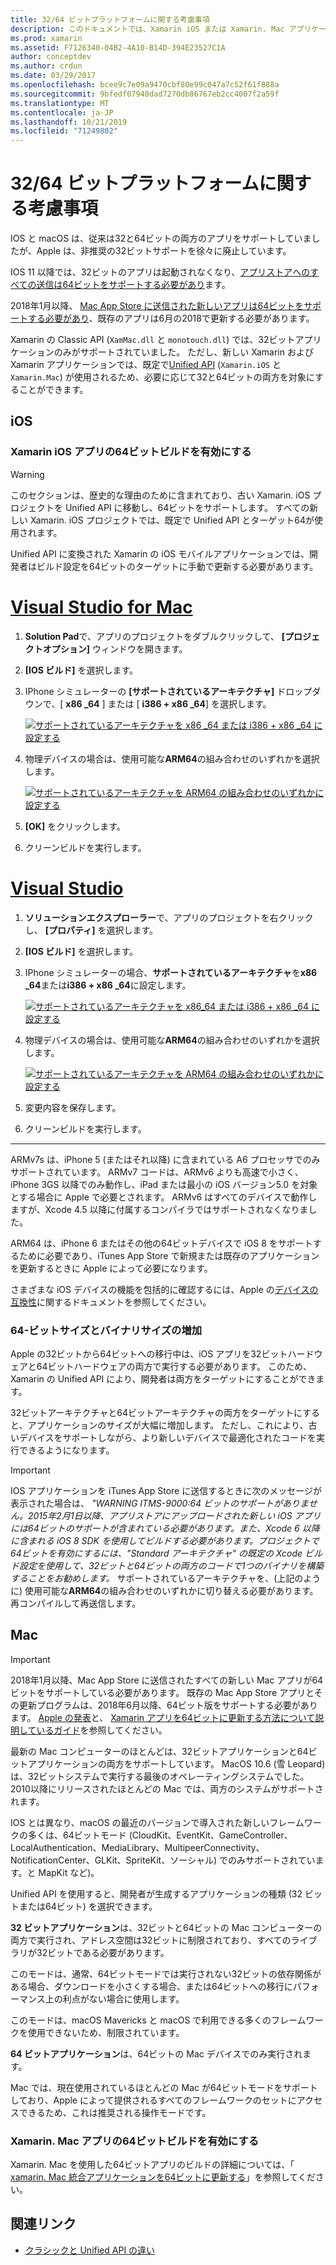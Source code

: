 ```yaml
---
title: 32/64 ビットプラットフォームに関する考慮事項
description: このドキュメントでは、Xamarin iOS または Xamarin. Mac アプリケーションの32ビットアーキテクチャと64ビットアーキテクチャを対象とする場合に留意すべきさまざまな考慮事項について説明します。
ms.prod: xamarin
ms.assetid: F7126340-04B2-4A10-B14D-394E23527C1A
author: conceptdev
ms.author: crdun
ms.date: 03/29/2017
ms.openlocfilehash: bcee9c7e09a9470cbf80e99c047a7c52f61f888a
ms.sourcegitcommit: 9bfedf07940dad7270db86767eb2cc4007f2a59f
ms.translationtype: MT
ms.contentlocale: ja-JP
ms.lasthandoff: 10/21/2019
ms.locfileid: "71249802"
---
```

# <a name="3264-bit-platform-considerations"></a>32/64 ビットプラットフォームに関する考慮事項

IOS と macOS は、従来は32と64ビットの両方のアプリをサポートしていましたが、Apple は、非推奨の32ビットサポートを徐々に廃止しています。

IOS 11 以降では、32ビットのアプリは起動されなくなり、[アプリストアへのすべての送信は64ビットをサポートする必要があり](https://developer.apple.com/news/?id=06282017b)ます。

2018年1月以降、 [Mac App Store に送信された新しいアプリは64ビットをサポートする必要があり](https://developer.apple.com/news/?id=06282017a)、既存のアプリは6月の2018で更新する必要があります。

Xamarin の Classic API (`XamMac.dll` と `monotouch.dll`) では、32ビットアプリケーションのみがサポートされていました。 ただし、新しい Xamarin および Xamarin アプリケーションでは、既定で[Unified API](~/cross-platform/macios/unified/index.md) (`Xamarin.iOS` と `Xamarin.Mac`) が使用されるため、必要に応じて32と64ビットの両方を対象にすることができます。

## <a name="ios"></a>iOS

<a name="enable-64" />

### <a name="enabling-64-bit-builds-of-xamarinios-apps"></a>Xamarin iOS アプリの64ビットビルドを有効にする

> [!WARNING]
> このセクションは、歴史的な理由のために含まれており、古い Xamarin. iOS プロジェクトを Unified API に移動し、64ビットをサポートします。 すべての新しい Xamarin. iOS プロジェクトでは、既定で Unified API とターゲット64が使用されます。

Unified API に変換された Xamarin の iOS モバイルアプリケーションでは、開発者はビルド設定を64ビットのターゲットに手動で更新する必要があります。

<!-- markdownlint-disable MD001 -->

# <a name="visual-studio-for-mactabmacos"></a>[Visual Studio for Mac](#tab/macos)

1. **Solution Pad**で、アプリのプロジェクトをダブルクリックして、 **[プロジェクトオプション]** ウィンドウを開きます。
2. **[IOS ビルド]** を選択します。
3. IPhone シミュレーターの **[サポートされているアーキテクチャ]** ドロップダウンで、[ **x86 \_64** ] または [ **i386 + x86 \_64**] を選択します。

   [![サポートされているアーキテクチャを x86 \_64 または i386 + x86 \_64 に設定する](Images/Image01.png "Setting Supported architectures to x86\_64 or i386 + x86\_64")](Images/Image01-large.png#lightbox) 

4. 物理デバイスの場合は、使用可能な**ARM64**の組み合わせのいずれかを選択します。

   [![サポートされているアーキテクチャを ARM64 の組み合わせのいずれかに設定する](Images/Image02.png "サポートされているアーキテクチャを ARM64 の組み合わせのいずれかに設定する")](Images/Image02-large.png#lightbox)

5. **[OK]** をクリックします。
6. クリーンビルドを実行します。

# <a name="visual-studiotabwindows"></a>[Visual Studio](#tab/windows)

1. **ソリューションエクスプローラー**で、アプリのプロジェクトを右クリックし、 **[プロパティ]** を選択します。
2. **[IOS ビルド]** を選択します。
3. IPhone シミュレーターの場合、**サポートされているアーキテクチャ**を**x86 \_64**または**i386 + x86 \_64**に設定します。 

   [![サポートされているアーキテクチャを x86_64 または i386 + x86 \_64 に設定する](Images/VS02.png "Setting Supported architectures to x86_64 or i386 + x86\_64")](Images/VS02-large.png#lightbox)

4. 物理デバイスの場合は、使用可能な**ARM64**の組み合わせのいずれかを選択します。
    
   [![サポートされているアーキテクチャを ARM64 の組み合わせのいずれかに設定する](Images/VS01.png "サポートされているアーキテクチャを ARM64 の組み合わせのいずれかに設定する")](Images/VS01-large.png#lightbox)

5. 変更内容を保存します。
6. クリーンビルドを実行します。

-----

ARMv7s は、iPhone 5 (またはそれ以降) に含まれている A6 プロセッサでのみサポートされています。 ARMv7 コードは、ARMv6 よりも高速で小さく、iPhone 3GS 以降でのみ動作し、iPad または最小の iOS バージョン5.0 を対象とする場合に Apple で必要とされます。 ARMv6 はすべてのデバイスで動作しますが、Xcode 4.5 以降に付属するコンパイラではサポートされなくなりました。 

ARM64 は、iPhone 6 またはその他の64ビットデバイスで iOS 8 をサポートするために必要であり、iTunes App Store で新規または既存のアプリケーションを更新するときに Apple によって必要になります。

さまざまな iOS デバイスの機能を包括的に確認するには、Apple の[デバイスの互換性](https://developer.apple.com/library/content/documentation/DeviceInformation/Reference/iOSDeviceCompatibility/DeviceCompatibilityMatrix/DeviceCompatibilityMatrix.html)に関するドキュメントを参照してください。

### <a name="64-bit-and-binary-size-increases"></a>64-ビットサイズとバイナリサイズの増加

Apple の32ビットから64ビットへの移行中は、iOS アプリを32ビットハードウェアと64ビットハードウェアの両方で実行する必要があります。 このため、Xamarin の Unified API により、開発者は両方をターゲットにすることができます。

32ビットアーキテクチャと64ビットアーキテクチャの両方をターゲットにすると、アプリケーションのサイズが大幅に増加します。 ただし、これにより、古いデバイスをサポートしながら、より新しいデバイスで最適化されたコードを実行できるようになります。

> [!IMPORTANT]
> IOS アプリケーションを iTunes App Store に送信するときに次のメッセージが表示された場合は、 _"WARNING ITMS-9000:64 ビットのサポートがありません。2015年2月1日以降、アプリストアにアップロードされた新しい iOS アプリには64ビットのサポートが含まれている必要があります。また、Xcode 6 以降に含まれる iOS 8 SDK を使用してビルドする必要があります。プロジェクトで64ビットを有効にするには、"Standard アーキテクチャ" の既定の Xcode ビルド設定を使用して、32ビットと64ビットの両方のコードで1つのバイナリを構築することをお勧めします。_ サポートされているアーキテクチャを、(上記のように) 使用可能な**ARM64**の組み合わせのいずれかに切り替える必要があります。再コンパイルして再送信します。

## <a name="mac"></a>Mac

> [!IMPORTANT]
> 2018年1月以降、Mac App Store に送信されたすべての新しい Mac アプリが64ビットをサポートしている必要があります。 既存の Mac App Store アプリとその更新プログラムは、2018年6月以降、64ビット版をサポートする必要があります。 [Apple の発表](https://developer.apple.com/news/?id=06282017a)と、 [Xamarin アプリを64ビットに更新する方法について説明しているガイド](~/cross-platform/macios/32-and-64/mac-64-bit.md)を参照してください。

最新の Mac コンピューターのほとんどは、32ビットアプリケーションと64ビットアプリケーションの両方をサポートしています。   MacOS 10.6 (雪 Leopard) は、32ビットシステムで実行する最後のオペレーティングシステムでした。   2010以降にリリースされたほとんどの Mac では、両方のシステムがサポートされます。

IOS とは異なり、macOS の最近のバージョンで導入された新しいフレームワークの多くは、64ビットモード (CloudKit、EventKit、GameController、LocalAuthentication、MediaLibrary、MultipeerConnectivity、NotificationCenter、GLKit、SpriteKit、ソーシャル) でのみサポートされています。と MapKit など)。

Unified API を使用すると、開発者が生成するアプリケーションの種類 (32 ビットまたは64ビット) を選択できます。

**32 ビットアプリケーション**は、32ビットと64ビットの Mac コンピューターの両方で実行され、アドレス空間は32ビットに制限されており、すべてのライブラリが32ビットである必要があります。

このモードは、通常、64ビットモードでは実行されない32ビットの依存関係がある場合、ダウンロードを小さくする場合、または64ビットへの移行にパフォーマンス上の利点がない場合に使用します。

このモードは、macOS Mavericks と macOS で利用できる多くのフレームワークを使用できないため、制限されています。

**64 ビットアプリケーション**は、64ビットの Mac デバイスでのみ実行されます。

Mac では、現在使用されているほとんどの Mac が64ビットモードをサポートしており、Apple によって提供されるすべてのフレームワークのセットにアクセスできるため、これは推奨される操作モードです。

### <a name="enabling-64-bit-builds-of-xamarinmac-apps"></a>Xamarin. Mac アプリの64ビットビルドを有効にする

Xamarin. Mac を使用した64ビットアプリのビルドの詳細については、「 [xamarin. Mac 統合アプリケーションを64ビットに更新する](~/cross-platform/macios/32-and-64/mac-64-bit.md)」を参照してください。

## <a name="related-links"></a>関連リンク

- [クラシックと Unified API の違い](https://github.com/xamarin/release-notes-archive/blob/master/release-notes/ios/api_changes/classic-vs-unified-8.6.0/index.md)
